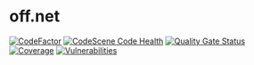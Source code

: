 # off.net

[![CodeFactor](https://www.codefactor.io/repository/github/sunt-programator/off-dotnet/badge)](https://www.codefactor.io/repository/github/sunt-programator/off-dotnet) [![CodeScene Code Health](https://codescene.io/projects/49663/status-badges/code-health)](https://codescene.io/projects/49663) [![Quality Gate Status](https://sonarcloud.io/api/project_badges/measure?project=sunt-programator_off.net&metric=alert_status)](https://sonarcloud.io/summary/new_code?id=sunt-programator_off.net) [![Coverage](https://sonarcloud.io/api/project_badges/measure?project=sunt-programator_off.net&metric=coverage)](https://sonarcloud.io/summary/new_code?id=sunt-programator_off.net) [![Vulnerabilities](https://sonarcloud.io/api/project_badges/measure?project=sunt-programator_off.net&metric=vulnerabilities)](https://sonarcloud.io/summary/new_code?id=sunt-programator_off.net)
